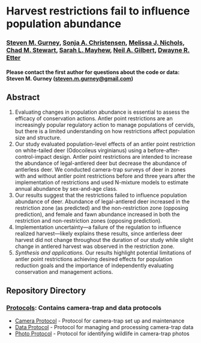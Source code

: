 # Harvest restrictions fail to influence population abundance

### [Steven M. Gurney](https://linktr.ee/gurneyst), [Sonja A. Christensen](http://www.christensen-lab.org/), [Melissa J. Nichols](), [Chad M. Stewart](), [Sarah L. Mayhew](), [Neil A. Gilbert](https://gilbertecology.com), [Dwayne R. Etter]()

#### Please contact the first author for questions about the code or data: Steven M. Gurney (steven.m.gurney@gmail.com)

## Abstract

1.	Evaluating changes in population abundance is essential to assess the efficacy of conservation actions. Antler point restrictions are an increasingly popular regulatory action to manage populations of cervids, but there is a limited understanding on how restrictions affect population size and structure.
2.	Our study evaluated population-level effects of an antler point restriction on white-tailed deer (Odocoileus virginianus) using a before-after-control-impact design. Antler point restrictions are intended to increase the abundance of legal-antlered deer but decrease the abundance of antlerless deer. We conducted camera-trap surveys of deer in zones with and without antler point restrictions before and three years after the implementation of restrictions and used N-mixture models to estimate annual abundance by sex-and-age class. 
3.	Our results suggest that the restrictions failed to influence population abundance of deer. Abundance of legal-antlered deer increased in the restriction zone (as predicted) and the non-restriction zone (opposing prediction), and female and fawn abundance increased in both the restriction and non-restriction zones (opposing prediction). 
4.	Implementation uncertainty—a failure of the regulation to influence realized harvest—likely explains these results, since antlerless deer harvest did not change throughout the duration of our study while slight change in antlered harvest was observed in the restriction zone.
5.	*Synthesis and applications*. Our results highlight potential limitations of antler point restrictions achieving desired effects for population reduction goals and the importance of independently evaluating conservation and management actions.

## Repository Directory

### [Protocols](./Protocols): Contains camera-trap and data protocols
*  [Camera Protocol](./Protocols/Protocol_Cameras.pdf) - Protocol for camera-trap set up and maintenance
*  [Data Protocol](./Protocols/Protocol_Data.pdf) - Protocol for managing and processing camera-trap data
*  [Photo Protocol](./Protocols/Protocol_Photos.pdf) - Protocol for identifying wildlife in camera-trap photos

